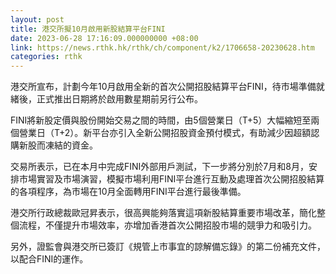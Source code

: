 ```yaml
---
layout: post
title: 港交所擬10月啟用新股結算平台FINI
date: 2023-06-28 17:16:09.000000000 +08:00
link: https://news.rthk.hk/rthk/ch/component/k2/1706658-20230628.htm
categories: rthk
---
```


港交所宣布，計劃今年10月啟用全新的首次公開招股結算平台FINI，待市場準備就緒後，正式推出日期將於啟用數星期前另行公布。

FINI將新股定價與股份開始交易之間的時間，由5個營業日（T+5）大幅縮短至兩個營業日（T+2）。新平台亦引入全新公開招股資金預付模式，有助減少因超額認購新股而凍結的資金。

交易所表示，已在本月中完成FINI外部用戶測試，下一步將分別於7月和8月，安排市場實習及市場演習，模擬市場利用FINI平台進行互動及處理首次公開招股結算的各項程序，為市場在10月全面轉用FINI平台進行最後準備。

港交所行政總裁歐冠昇表示，很高興能夠落實這項新股結算重要市場改革，簡化整個流程，不僅提升市場效率，亦增加香港首次公開招股市場的競爭力和吸引力。

另外，證監會與港交所已簽訂《規管上市事宜的諒解備忘錄》的第二份補充文件，以配合FINI的運作。
